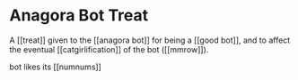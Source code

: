 Anagora Bot Treat
===

A [[treat]] given to the [[anagora bot]] for being a [[good bot]], and to affect the eventual [[catgirlification]] of the bot ([[mmrow]]).

bot likes its [[numnums]]